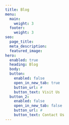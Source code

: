 ```yaml
---
title: Blog
menu:
  main:
    weight: 3
  footer:
    weight: 3
seo:
  page_title:
  meta_description:
  featured_image:
hero: 
  enabled: true
  heading: Blog
  body: 
  button:
    enabled: false
    open_in_new_tab: true
    button_url: #
    button_text: Visit Us
  button_2:
    enabled: false
    open_in_new_tab: false
    button_url: #
    button_text: Contact Us
---
```

